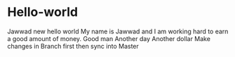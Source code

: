 # Hello-world
Jawwad new hello world
My name is Jawwad and I am working hard to earn a good amount of money.
Good man
Another day Another dollar
Make changes in Branch first then sync into Master
